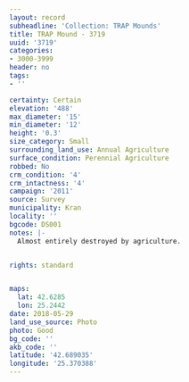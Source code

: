```yaml
---
layout: record
subheadline: 'Collection: TRAP Mounds'
title: TRAP Mound - 3719
uuid: '3719'
categories:
- 3000-3999
header: no
tags:
- ''

certainty: Certain
elevation: '488'
max_diameter: '15'
min_diameter: '12'
height: '0.3'
size_category: Small
surrounding_land_use: Annual Agriculture
surface_condition: Perennial Agriculture
robbed: No
crm_condition: '4'
crm_intactness: '4'
campaign: '2011'
source: Survey
municipality: Kran
locality: ''
bgcode: DS001
notes: |-
  Almost entirely destroyed by agriculture.


rights: standard


maps:
  lat: 42.6285
  lon: 25.2442
date: 2018-05-29
land_use_source: Photo
photo: Good
bg_code: ''
akb_code: ''
latitude: '42.689035'
longitude: '25.370388'
---
```

